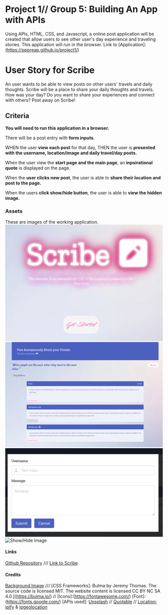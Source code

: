 # Project 1// Group 5: Building An App with APIs 

Using APIs, HTML, CSS, and Javascript, a online post application will be created that allow users to see other user's day experience and traveling stories. This application will run in the browser.
Link to [Application]:(https://pppreap.github.io/project1/)

# User Story for Scribe

An user wants to be able to view posts on other users' travels and daily thoughts. Scribe will be a place to share your daily thoughts and travels. How was your day? Do you want to share your experiences and connect with others? Post away on Scribe!


## Criteria

**You will need to run this application in a browser.**

There will be a post entry with **form inputs**. 

WHEN  the user **view each post** for that day,
THEN  the user is  **presented with the username,  location/image and daily travel/day posts.** 

When the user view the **start page and the main page**,
an **inpsirational quote** is displayed on the page.

When the **user clicks new post**,
the user is able to **share their location and post to the page.**

When the users **click show/hide button**,
the user is able to **view the hidden image.**


### Assets
These are images of the working application.
![Start of the application](./assets/startpg.png)
![Saved Posts](./assets/post.png)
![Click New Post](./assets/newpost.png)
![Show/Hide Image](./assets/show%3Ahideimage.png)

#### Links
[Github Repository](https://github.com/pppreap/project1) 
///
[Link to Scribe](https://pppreap.github.io/project1/)

#### Credits
[Background Image](https://www.rawpixel.com/) ///
[CSS Frameworks]: Bulma by Jeremy Thomas. The source code is licensed MIT. The website content is licensed CC BY NC SA 4.0.](https://bulma.io/) //
[Icons]:(https://fontawesome.com/)
[Font]:(https://fonts.google.com/)
[APIs used]: [Unsplash](https://unsplash.com/developers) //  [Quotable](https://github.com/lukePeavey/quotable) // [Location: ipify](https://www.ipify.org/) & [ipgeolocation](https://ipgeolocation.io/)
